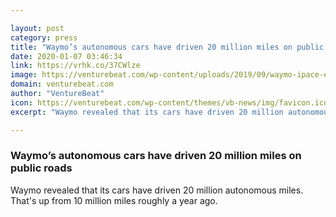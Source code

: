 ```yaml
---

layout: post
category: press
title: "Waymo’s autonomous cars have driven 20 million miles on public roads"
date: 2020-01-07 03:46:34
link: https://vrhk.co/37CWlze
image: https://venturebeat.com/wp-content/uploads/2019/09/waymo-ipace-e1572290208222.jpg?w=1200&strip=all
domain: venturebeat.com
author: "VentureBeat"
icon: https://venturebeat.com/wp-content/themes/vb-news/img/favicon.ico
excerpt: "Waymo revealed that its cars have driven 20 million autonomous miles. That's up from 10 million miles roughly a year ago."

---
```


### Waymo’s autonomous cars have driven 20 million miles on public roads

Waymo revealed that its cars have driven 20 million autonomous miles. That's up from 10 million miles roughly a year ago.